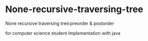 # None-recursive-traversing-tree
None recursive traversing tree:preorder &amp; postorder

for computer science student
Implementation with java

